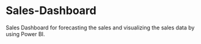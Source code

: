# Sales-Dashboard
Sales Dashboard for forecasting the sales and visualizing the sales data by using Power BI.

